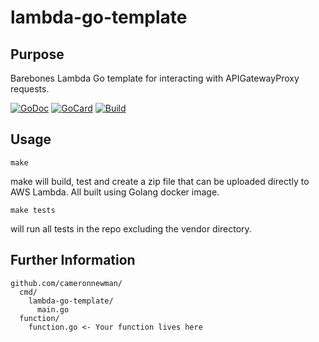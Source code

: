 # lambda-go-template

## Purpose ##

Barebones Lambda Go template for interacting with APIGatewayProxy requests.

[![GoDoc][1]][2]
[![GoCard][3]][4]
[![Build][5]][6]

[1]: https://godoc.org/github.com/cameronnewman/lambda-go-template?status.svg
[2]: https://godoc.org/github.com/cameronnewman/lambda-go-template
[3]: https://goreportcard.com/badge/github.com/cameronnewman/lambda-go-template
[4]: https://goreportcard.com/report/github.com/cameronnewman/lambda-go-template
[5]: https://travis-ci.org/cameronnewman/lambda-go-template.svg?branch=master
[6]: https://travis-ci.org/cameronnewman/lambda-go-template


## Usage ##

```
make
```
make will build, test and create a zip file that can be uploaded directly to AWS Lambda. All built using  Golang docker image.

```
make tests
```
will run all tests in the repo excluding the vendor directory.


## Further Information ##

```
github.com/cameronnewman/
  cmd/
    lambda-go-template/
      main.go
  function/
    function.go <- Your function lives here
```
